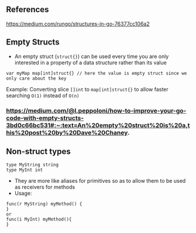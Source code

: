## References

https://medium.com/rungo/structures-in-go-76377cc106a2

## Empty Structs
- An empty struct (`struct{}`) can be used every time you are only interested in a property of a data structure rather than its value
```shell script
var myMap map[int]struct{} // here the value is empty struct since we only care about the key
```
Example: Converting slice `[]int` to `map[int]struct{}` to allow faster searching `O(1)` instead of `O(n)`
### https://medium.com/@l.peppoloni/how-to-improve-your-go-code-with-empty-structs-3bd0c66bc531#:~:text=An%20empty%20struct%20is%20a,this%20post%20by%20Dave%20Chaney.


## Non-struct types
```shell script
type MyString string
type MyInt int
```
- They are more like aliases for primitives so as to allow them to be used as receivers for methods
- Usage: 
```shell script
func(r MyString) myMethod() {
}
or
func(i MyInt) myMethod(){
}
```